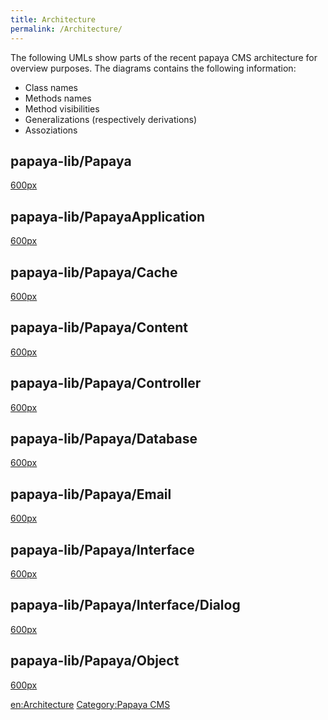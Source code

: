 ```yaml
---
title: Architecture
permalink: /Architecture/
---
```


The following UMLs show parts of the recent papaya CMS architecture for overview purposes.
The diagrams contains the following information:

-   Class names
-   Methods names
-   Method visibilities
-   Generalizations (respectively derivations)
-   Assoziations

papaya-lib/Papaya
-----------------

[600px](/File:Papaya.png "wikilink")

papaya-lib/PapayaApplication
----------------------------

[600px](/File:PapayaApplication.png "wikilink")

papaya-lib/Papaya/Cache
-----------------------

[600px](/File:PapayaCache.png "wikilink")

papaya-lib/Papaya/Content
-------------------------

[600px](/File:PapayaContent.png "wikilink")

papaya-lib/Papaya/Controller
----------------------------

[600px](/File:PapayaController.png "wikilink")

papaya-lib/Papaya/Database
--------------------------

[600px](/File:PapayaDatabase.png "wikilink")

papaya-lib/Papaya/Email
-----------------------

[600px](/File:PapayaEmail.png "wikilink")

papaya-lib/Papaya/Interface
---------------------------

[600px](/File:PapayaInterface.png "wikilink")

papaya-lib/Papaya/Interface/Dialog
----------------------------------

[600px](/File:PapayaInterfaceDialog.png "wikilink")

papaya-lib/Papaya/Object
------------------------

[600px](/File:PapayaInterfaceDialog.png "wikilink")

[en:Architecture](/en:Architecture "wikilink") [Category:Papaya CMS](/Category:Papaya_CMS "wikilink")
